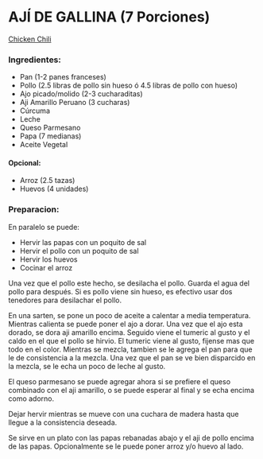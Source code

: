 AJÍ DE GALLINA (7 Porciones)
==============================
[Chicken Chili](./meals/chicken_chili.html)

### Ingredientes:

* Pan (1-2 panes franceses)
* Pollo (2.5 libras de pollo sin hueso ó 4.5 libras de pollo con hueso)
* Ajo picado/molido (2-3 cucharaditas)
* Aji Amarillo Peruano (3 cucharas)
* Cúrcuma
* Leche
* Queso Parmesano
* Papa (7 medianas)
* Aceite Vegetal

#### Opcional:

* Arroz (2.5 tazas)
* Huevos (4 unidades)

### Preparacion:

En paralelo se puede:

* Hervir las papas con un poquito de sal
* Hervir el pollo con un poquito de sal
* Hervir los huevos
* Cocinar el arroz

Una vez que el pollo este hecho, se desilacha el pollo. Guarda el agua del pollo para después. 
Si es pollo viene sin hueso, es efectivo usar dos tenedores para desilachar el pollo.

En una sarten, se pone un poco de aceite a calentar a media temperatura.
Mientras calienta se puede poner el ajo a dorar.
Una vez que el ajo esta dorado, se dora aji amarillo encima.
Seguido viene el tumeric al gusto y el caldo en el que el pollo se hirvio.
El tumeric viene al gusto, fijense mas que todo en el color.
Mientras se mezcla, tambien se le agrega el pan para que le de consistencia a la mezcla. Una vez que el pan se ve bien disparcido en la mezcla, se le echa un poco de leche al gusto.

El queso parmesano se puede agregar ahora si se prefiere el queso combinado con el aji amarillo, o se puede esperar al final y se echa encima como adorno.

Dejar hervir mientras se mueve con una cuchara de madera hasta que llegue a la consistencia deseada.

Se sirve en un plato con las papas rebanadas abajo y el aji de pollo encima de las papas. Opcionalmente se le puede poner arroz y/o huevo al lado.
